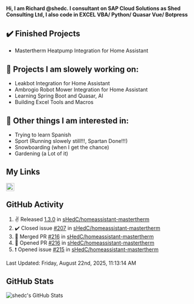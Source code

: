#### Hi, I am Richard @shedc. I consultant on SAP Cloud Solutions as Shed Consulting Ltd, I also code in EXCEL VBA/ Python/ Quasar Vue/ Botpress

## ✔️ Finished Projects
- Mastertherm Heatpump Integration for Home Assistant

## 👋 Projects I am slowely working on:
- Leakbot Integration for Home Assistant
- Ambrogio Robot Mower Integration for Home Assistant
- Learning Spring Boot and Quasar, AI
- Building Excel Tools and Macros

## 👀 Other things I am interested in:
- Trying to learn Spanish
- Sport (Running slowely still!!!, Spartan Done!!!)
- Snowboarding (when I get the chance)
- Gardening (a Lot of it)

## My Links
[<img align="left" alt="shedc | LinkedIn" width="22px" src="https://cdn.jsdelivr.net/npm/simple-icons@v3/icons/linkedin.svg" />][linkedin]

<br/>

## GitHub Activity
<!--RECENT_ACTIVITY:start-->
1. ✌️ Released [1.3.0](https://github.com/sHedC/homeassistant-mastertherm/releases/tag/1.3.0) in [sHedC/homeassistant-mastertherm](https://github.com/sHedC/homeassistant-mastertherm)
2. ✔️ Closed issue [#207](https://github.com/sHedC/homeassistant-mastertherm/issues/207) in [sHedC/homeassistant-mastertherm](https://github.com/sHedC/homeassistant-mastertherm)
3. 🎉 Merged PR [#216](https://github.com/sHedC/homeassistant-mastertherm/pull/216) in [sHedC/homeassistant-mastertherm](https://github.com/sHedC/homeassistant-mastertherm)
4. 💪 Opened PR [#216](https://github.com/sHedC/homeassistant-mastertherm/pull/216) in [sHedC/homeassistant-mastertherm](https://github.com/sHedC/homeassistant-mastertherm)
5. ❗️ Opened issue [#215](https://github.com/sHedC/homeassistant-mastertherm/issues/215) in [sHedC/homeassistant-mastertherm](https://github.com/sHedC/homeassistant-mastertherm)
<!--RECENT_ACTIVITY:end-->
<!--RECENT_ACTIVITY:last_update-->
Last Updated: Friday, August 22nd, 2025, 11:13:14 AM
<!--RECENT_ACTIVITY:last_update_end-->

## GitHub Stats
<img align="left" alt="shedc's GitHub Stats" src="https://github-readme-stats.vercel.app/api?username=shedc&show_icons=true&hide_title=true" />

[linkedin]: https://www.linkedin.com/in/richard-holmes-3314251/
